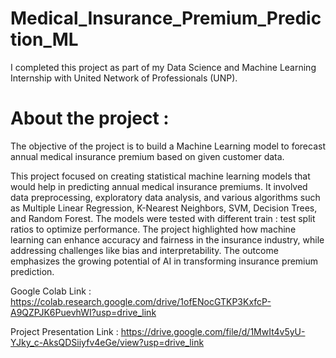 # Medical_Insurance_Premium_Prediction_ML
I completed this project as part of my Data Science and Machine Learning Internship with United Network of Professionals (UNP).

# About the project :
The objective of the project is to build a Machine Learning model to forecast annual medical insurance premium based on given customer data.

This project focused on creating statistical machine learning models that would help in predicting annual medical insurance premiums. It involved data preprocessing, exploratory data analysis, and various algorithms such as Multiple Linear Regression, K-Nearest Neighbors, SVM, Decision Trees, and Random Forest. The models were tested with different train : test split ratios to optimize performance. The project highlighted how machine learning can enhance accuracy and fairness in the insurance industry, while addressing challenges like bias and interpretability. The outcome emphasizes the growing potential of AI in transforming insurance premium prediction.

Google Colab Link : https://colab.research.google.com/drive/1ofENocGTKP3KxfcP-A9QZPJK6PuevhWI?usp=drive_link

Project Presentation Link : https://drive.google.com/file/d/1MwIt4v5yU-YJky_c-AksQDSiiyfv4eGe/view?usp=drive_link
